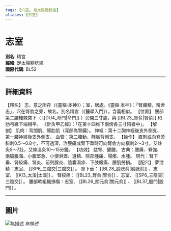 ```yaml
---
tags: [穴道, 足太陽膀胱經]
aliases: [志室]
---
```


# 志室

**別名**: 精宮  
**經絡**: 足太陽膀胱經  
**國際代碼**: BL52  

---

## 詳細資料
【釋名】
志，意之所存（《靈樞‧本神》）；室，居處。《靈樞‧本神》：「腎藏精，精舍志」，穴在腎俞之旁，故名。別名精宮（《醫學入門》），含義相似。
【位置】
腰部第二腰椎棘突下（ [[DU4_命門|命門]] ）旁開三寸處，與 [[BL23_腎俞|腎俞]] 和肋弓緣下端相平。
《針灸甲乙經》：「在第十四椎下兩傍各三寸陷者中」。
【解剖】
肌肉：背闊肌、髂肋肌（深部為腎臟）。
神經：第十二胸神經後支外側支、第一腰神經後支外側支。
血管：第二腰動、靜脈背側支。
【操作】
直刺或向脊旁斜刺0.5～0.8寸，不可過深，治腰痛或腎下垂時可向腎俞方向橫刺2～3寸。艾炷灸5～7壯，艾條溫灸10～15分鐘。
【功效】
益腎、健腰。
古典：腰痛、脊強、兩脇脹滿、小腹堅急、小便淋瀝、遺精、陰部腫痛、陽痿、水腫。
現代：腎下垂、腎絞痛、腎炎、前列腺炎、陰囊濕疹、下肢癱瘓、腰肌勞損。
【配穴】
夢泄精：志室、 [[SP6_三陰交|三陰交]] 。
腎下垂： [[BL28_膀胱俞|膀胱俞]] 、志室、 [[KI3_太溪|太溪]] 。
腎絞痛： [[BL23_腎俞|腎俞]] 、志室、 [[SP6_三陰交|三陰交]] 。
腰部軟組織損傷：志室、 [[BL26_關元俞|關元俞]] 、 [[BL37_殷門|殷門]] 。

---

## 圖片
![無描述](https://yibian.hopto.org/pic/shu16/217.gif)
_無描述_

